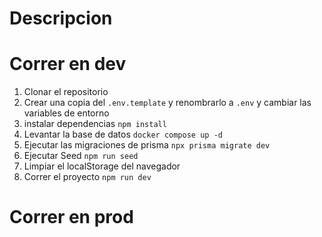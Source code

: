 # Descripcion



# Correr en dev

1. Clonar el repositorio
2. Crear una copia del ```.env.template``` y renombrarlo a ```.env``` y cambiar las variables de entorno
3. instalar dependencias ```npm install```
4. Levantar la base de datos ```docker compose up -d```
5. Ejecutar las migraciones de prisma ```npx prisma migrate dev```
6. Ejecutar Seed ```npm run seed```
7. Limpiar el localStorage del navegador
8. Correr el proyecto ```npm run dev```



# Correr en prod